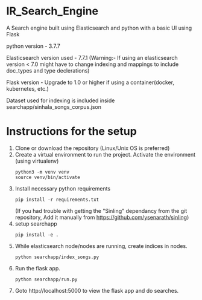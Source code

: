 # IR_Search_Engine
A Search engine built using Elasticsearch and python with a basic UI using Flask

python version - 3.7.7

Elasticsearch version used - 7.7.1 (Warning:- If using an elasticsearch version < 7.0 might have to change indexing and mappings 
to include doc_types and type declerations)

Flask version - Upgrade to 1.0 or higher if using a container(docker, kubernetes, etc.)

Dataset used for indexing is included inside searchapp/sinhala_songs_corpus.json

# Instructions for the setup
1. Clone or download the repository (Linux/Unix OS is preferred)
2. Create a virtual environment to run the project. Activate the environment (using virtualenv)
	```
	python3 -m venv venv
	source venv/bin/activate
	```
3. Install necessary python requirements
	```
	pip install -r requirements.txt
	```
	(If you had trouble with getting the "Sinling" dependancy from the git repository, Add it manually from https://github.com/ysenarath/sinling)
4. setup searchapp
	```
	pip install -e .
	```
5. While elasticsearch node/nodes are running, create indices in nodes.
	```
	python searchapp/index_songs.py
	```
6. Run the flask app.
	```
	python searchapp/run.py
	```
7. Goto http://localhost:5000 to view the flask app and do searches.

